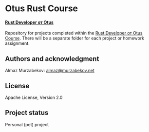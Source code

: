 # Otus Rust Course

#### [Rust Developer от Otus](https://otus.ru/lessons/rust-developer/)

Repository for projects completed within the [Rust Developer от Otus Course](https://otus.ru/lessons/rust-developer/). There will be a separate folder for each project or homework assignment.

## Authors and acknowledgment
Almaz Murzabekov: almaz@murzabekov.net

## License
Apache License, Version 2.0

## Project status
Personal (pet) project
